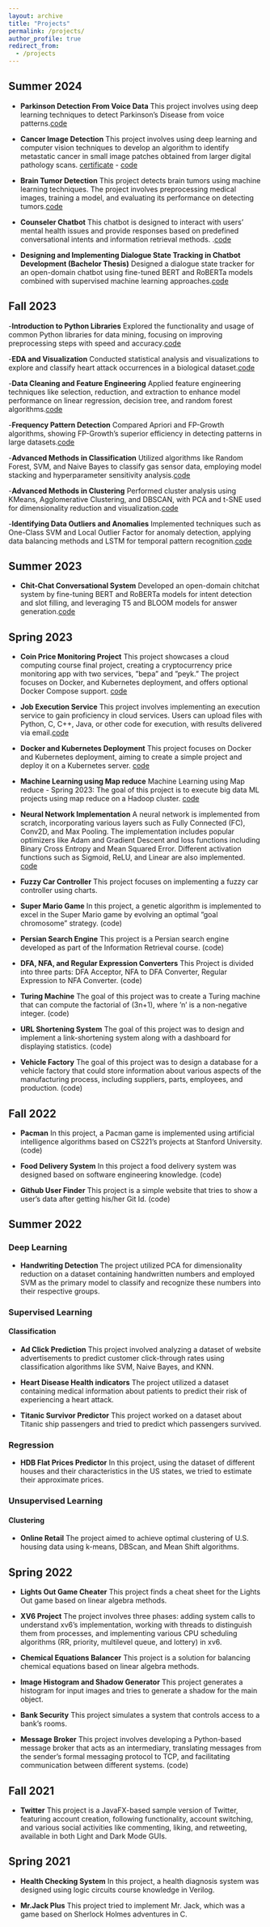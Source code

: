 ```yaml
---
layout: archive
title: "Projects"
permalink: /projects/
author_profile: true
redirect_from:
  - /projects
---
```


## Summer 2024

- **Parkinson Detection From Voice Data**
  This project involves using deep learning techniques to detect  Parkinson’s Disease from voice patterns.[code](https://github.com/Precioux/Parkinson-Detection-From-Voice-Data)

- **Cancer Image Detection**
  This project involves using deep learning and computer vision techniques to develop an algorithm to identify metastatic cancer in small image patches obtained from larger digital pathology scans.
  [certificate](https://courses.cognitiveclass.ai/certificates/eab14a5f70ef448386961ff1e2239338) - [code](https://github.com/Precioux/Cancer-Image-Detection)

- **Brain Tumor Detection**
  This project detects brain tumors using machine learning techniques. The project involves preprocessing medical images, training a model, and evaluating its performance on detecting tumors.[code](https://github.com/Precioux/Brain-Tumor-Detection)

- **Counseler Chatbot**
  This chatbot is designed to interact with users’ mental health issues and provide responses based on predefined conversational intents and information retrieval methods. 
.[code](https://github.com/Precioux/Counseler-Chatbot)

- **Designing and Implementing Dialogue State Tracking in Chatbot Development (Bachelor Thesis)**
  Designed a dialogue state tracker for an open-domain chatbot using fine-tuned BERT and RoBERTa models combined with supervised machine learning approaches.[code](https://github.com/Precioux/Eunoia)
  

## Fall 2023

-**Introduction to Python Libraries**
  Explored the functionality and usage of common Python libraries for data mining, focusing on improving preprocessing steps with speed and accuracy.[code](https://github.com/Precioux/Data-Mining)

-**EDA and Visualization**
  Conducted statistical analysis and visualizations to explore and classify heart attack occurrences in a biological dataset.[code](https://github.com/Precioux/Data-Mining)

-**Data Cleaning and Feature Engineering**
  Applied feature engineering techniques like selection, reduction, and extraction to enhance model performance on linear regression, decision tree, and random forest algorithms.[code](https://github.com/Precioux/Data-Mining)

-**Frequency Pattern Detection**
  Compared Apriori and FP-Growth algorithms, showing FP-Growth’s superior efficiency in detecting patterns in large datasets.[code](https://github.com/Precioux/Data-Mining)

-**Advanced Methods in Classification**
  Utilized algorithms like Random Forest, SVM, and Naive Bayes to classify gas sensor data, employing model stacking and hyperparameter sensitivity analysis.[code](https://github.com/Precioux/Data-Mining)

-**Advanced Methods in Clustering** 
  Performed cluster analysis using KMeans, Agglomerative Clustering, and DBSCAN, with PCA and t-SNE used for dimensionality reduction and visualization.[code](https://github.com/Precioux/Data-Mining)

-**Identifying Data Outliers and Anomalies**
 Implemented techniques such as One-Class SVM and Local Outlier Factor for anomaly detection, applying data balancing methods and LSTM for temporal pattern recognition.[code](https://github.com/Precioux/Data-Mining)

## Summer 2023

- **Chit-Chat Conversational System**
  Developed an open-domain chitchat system by fine-tuning BERT and RoBERTa models for intent detection and slot filling, and leveraging T5 and BLOOM models for answer generation.[code](https://github.com/Precioux/NLU)

## Spring 2023

- **Coin Price Monitoring Project**
  This project showcases a cloud computing course final project, creating a cryptocurrency price monitoring app with two services, ”bepa” and ”peyk.” The project focuses on Docker, and Kubernetes deployment, and offers optional Docker Compose support. [code](https://github.com/Precioux/Coin-Price-Monitoring)

- **Job Execution Service**
  This project involves implementing an execution service to gain proficiency in cloud services. Users can upload files with Python, C, C++, Java, or other code for execution, with results delivered via email.[code](https://github.com/Precioux/Cloud-Computing-Projects/tree/master/Project1)

- **Docker and Kubernetes Deployment**
  This project focuses on Docker and Kubernetes deployment, aiming to create a simple project and deploy it on a Kubernetes server. [code](https://github.com/Precioux/Cloud-Computing-Projects/tree/master/Project2)

- **Machine Learning using Map reduce**
    Machine Learning using Map reduce - Spring 2023: The goal of this project is to execute big data ML projects using map reduce on a Hadoop cluster. [code](https://github.com/Precioux/Cloud-Computing-Projects/tree/master/Project3)

- **Neural Network Implementation**
  A neural network is implemented from scratch, incorporating various layers such as Fully Connected (FC), Conv2D, and Max Pooling. The implementation includes popular optimizers like Adam and Gradient Descent and loss functions including Binary Cross Entropy and Mean Squared Error. Different activation functions such as Sigmoid, ReLU, and Linear are also implemented. [code](https://github.com/Precioux/Computational-Intelligence-Projects/tree/master/NeuralNetworks)

- **Fuzzy Car Controller**
  This project focuses on implementing a fuzzy car controller using charts.

- **Super Mario Game**
  In this project, a genetic algorithm is implemented to excel in the Super Mario game by evolving an optimal ”goal chromosome” strategy. (code)

- **Persian Search Engine**
  This project is a Persian search engine developed as part of the Information Retrieval course. (code)

- **DFA, NFA, and Regular Expression Converters**
  This Project is divided into three parts: DFA Acceptor, NFA to DFA Converter, Regular Expression to NFA Converter. (code)

- **Turing Machine**
  The goal of this project was to create a Turing machine that can compute the factorial of (3n+1), where ’n’ is a non-negative integer. (code)

- **URL Shortening System**
  The goal of this project was to design and implement a link-shortening system along with a dashboard for displaying statistics. (code)

- **Vehicle Factory**
  The goal of this project was to design a database for a vehicle factory that could store information about various aspects of the manufacturing process, including suppliers, parts, employees, and production. (code)

## Fall 2022

- **Pacman**
  In this project, a Pacman game is implemented using artificial intelligence algorithms based on CS221’s projects at Stanford University. (code)

- **Food Delivery System**
  In this project a food delivery system was designed based on software engineering knowledge. (code)

- **Github User Finder**
  This project is a simple website that tries to show a user’s data after getting his/her Git Id. (code)

## Summer 2022

### Deep Learning

- **Handwriting Detection**
  The project utilized PCA for dimensionality reduction on a dataset containing handwritten numbers and employed SVM as the primary model to classify and recognize these numbers into their respective groups.

### Supervised Learning

#### Classification

- **Ad Click Prediction**
  This project involved analyzing a dataset of website advertisements to predict customer click-through rates using classification algorithms like SVM, Naive Bayes, and KNN.

- **Heart Disease Health indicators**
  The project utilized a dataset containing medical information about patients to predict their risk of experiencing a heart attack.

- **Titanic Survivor Predictor**
  This project worked on a dataset about Titanic ship passengers and tried to predict which passengers survived.

### Regression

- **HDB Flat Prices Predictor**
  In this project, using the dataset of different houses and their characteristics in the US states, we tried to estimate their approximate prices.

### Unsupervised Learning

#### Clustering

- **Online Retail**
  The project aimed to achieve optimal clustering of U.S. housing data using k-means, DBScan, and Mean Shift algorithms.

## Spring 2022

- **Lights Out Game Cheater**
  This project finds a cheat sheet for the Lights Out game based on linear algebra methods.

- **XV6 Project**
  The project involves three phases: adding system calls to understand xv6’s implementation, working with threads to distinguish them from processes, and implementing various CPU scheduling algorithms (RR, priority, multilevel queue, and lottery) in xv6.

- **Chemical Equations Balancer**
  This project is a solution for balancing chemical equations based on linear algebra methods.

- **Image Histogram and Shadow Generator**
  This project generates a histogram for input images and tries to generate a shadow for the main object.

- **Bank Security**
  This project simulates a system that controls access to a bank’s rooms.

- **Message Broker**
  This project involves developing a Python-based message broker that acts as an intermediary, translating messages from the sender’s formal messaging protocol to TCP, and facilitating communication between different systems. (code)

## Fall 2021

- **Twitter**
  This project is a JavaFX-based sample version of Twitter, featuring account creation, following functionality, account switching, and various social activities like commenting, liking, and retweeting, available in both Light and Dark Mode GUIs.

## Spring 2021

- **Health Checking System**
  In this project, a health diagnosis system was designed using logic circuits course knowledge in Verilog.

- **Mr.Jack Plus**
  This project tried to implement Mr. Jack, which was a game based on Sherlock Holmes adventures in C.
